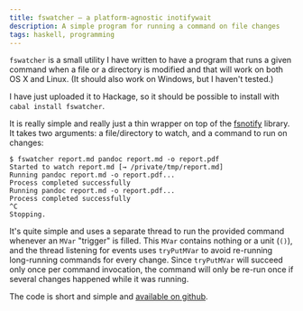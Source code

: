 ```yaml
---
title: fswatcher – a platform-agnostic inotifywait
description: A simple program for running a command on file changes
tags: haskell, programming
---
```


`fswatcher` is a small utility I have written to have a program that runs a
given command when a file or a directory is modified and that will work on both
OS X and Linux. (It should also work on Windows, but I haven't tested.)

I have just uploaded it to Hackage, so it should be possible to install with
`cabal install fswatcher`.

It is really simple and really just a thin wrapper on top of the
[fsnotify](http://hackage.haskell.org/package/fsnotify) library. It takes two
arguments: a file/directory to watch, and a command to run on changes:

    $ fswatcher report.md pandoc report.md -o report.pdf
    Started to watch report.md [→ /private/tmp/report.md]
    Running pandoc report.md -o report.pdf...
    Process completed successfully
    Running pandoc report.md -o report.pdf...
    Process completed successfully
    ^C
    Stopping.

It's quite simple and uses a separate thread to run the provided command
whenever an `MVar` "trigger" is filled. This `MVar` contains nothing or a unit
(`()`), and the thread listening for events uses `tryPutMVar` to avoid
re-running long-running commands for every change. Since `tryPutMVar` will
succeed only once per command invocation, the command will only be re-run once
if several changes happened while it was running.

The code is short and simple and [available on
github](https://github.com/ehamberg/fswatcher/).
